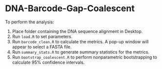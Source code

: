 # DNA-Barcode-Gap-Coalescent

To perform the analysis:

1. Place folder containing the DNA sequence alignment in Desktop.
2. Run `load.R` to set parameters.
3. Run `barcode_clean.R` to calculate the metrics. A pop-up window will appear to select a FASTA file.
4. Run `summary_stats.R` to generate summary statistics for the metrics.
5. Run `bootstrap_coalescent.R` to perform nonparametric bootstrapping to calculate 95% confidence intervals.
